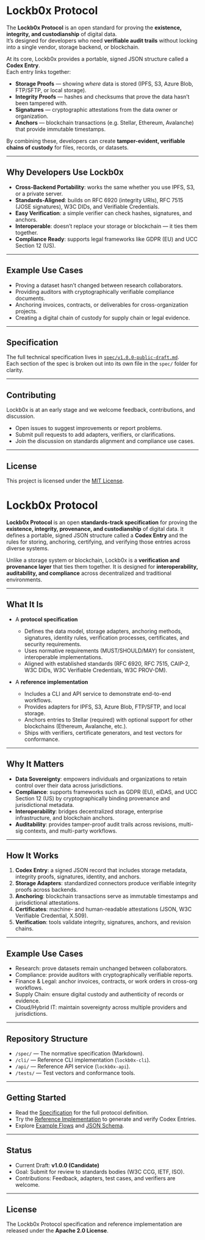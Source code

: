 

# Lockb0x Protocol

The **Lockb0x Protocol** is an open standard for proving the **existence, integrity, and custodianship** of digital data.  
It’s designed for developers who need **verifiable audit trails** without locking into a single vendor, storage backend, or blockchain.

At its core, Lockb0x provides a portable, signed JSON structure called a **Codex Entry**.  
Each entry links together:

- **Storage Proofs** — showing *where* data is stored (IPFS, S3, Azure Blob, FTP/SFTP, or local storage).  
- **Integrity Proofs** — hashes and checksums that prove the data hasn’t been tampered with.  
- **Signatures** — cryptographic attestations from the data owner or organization.  
- **Anchors** — blockchain transactions (e.g. Stellar, Ethereum, Avalanche) that provide immutable timestamps.  

By combining these, developers can create **tamper-evident, verifiable chains of custody** for files, records, or datasets.

---

## Why Developers Use Lockb0x

- **Cross-Backend Portability**: works the same whether you use IPFS, S3, or a private server.  
- **Standards-Aligned**: builds on RFC 6920 (integrity URIs), RFC 7515 (JOSE signatures), W3C DIDs, and Verifiable Credentials.  
- **Easy Verification**: a simple verifier can check hashes, signatures, and anchors.  
- **Interoperable**: doesn’t replace your storage or blockchain — it ties them together.  
- **Compliance Ready**: supports legal frameworks like GDPR (EU) and UCC Section 12 (US).  

---

## Example Use Cases

- Proving a dataset hasn’t changed between research collaborators.  
- Providing auditors with cryptographically verifiable compliance documents.  
- Anchoring invoices, contracts, or deliverables for cross-organization projects.  
- Creating a digital chain of custody for supply chain or legal evidence.  

---

## Specification

The full technical specification lives in [`spec/v1.0.0-public-draft.md`](spec/v1.0.0-public-draft.md).  
Each section of the spec is broken out into its own file in the `spec/` folder for clarity.  

---

## Contributing

Lockb0x is at an early stage and we welcome feedback, contributions, and discussion.  
- Open issues to suggest improvements or report problems.  
- Submit pull requests to add adapters, verifiers, or clarifications.  
- Join the discussion on standards alignment and compliance use cases.  

---

## License

This project is licensed under the [MIT License](LICENSE).
# Lockb0x Protocol

**Lockb0x Protocol** is an open **standards-track specification** for proving the **existence, integrity, provenance, and custodianship** of digital data.
It defines a portable, signed JSON structure called a **Codex Entry** and the rules for storing, anchoring, certifying, and verifying those entries across diverse systems.

Unlike a storage system or blockchain, Lockb0x is a **verification and provenance layer** that ties them together.
It is designed for **interoperability, auditability, and compliance** across decentralized and traditional environments.

---

## What It Is

- A **protocol specification**
  - Defines the data model, storage adapters, anchoring methods, signatures, identity rules, verification processes, certificates, and security requirements.
  - Uses normative requirements (MUST/SHOULD/MAY) for consistent, interoperable implementations.
  - Aligned with established standards (RFC 6920, RFC 7515, CAIP-2, W3C DIDs, W3C Verifiable Credentials, W3C PROV-DM).

- A **reference implementation**
  - Includes a CLI and API service to demonstrate end-to-end workflows.
  - Provides adapters for IPFS, S3, Azure Blob, FTP/SFTP, and local storage.
  - Anchors entries to Stellar (required) with optional support for other blockchains (Ethereum, Avalanche, etc.).
  - Ships with verifiers, certificate generators, and test vectors for conformance.

---

## Why It Matters

- **Data Sovereignty**: empowers individuals and organizations to retain control over their data across jurisdictions.
- **Compliance**: supports frameworks such as GDPR (EU), eIDAS, and UCC Section 12 (US) by cryptographically binding provenance and jurisdictional metadata.
- **Interoperability**: bridges decentralized storage, enterprise infrastructure, and blockchain anchors.
- **Auditability**: provides tamper-proof audit trails across revisions, multi-sig contexts, and multi-party workflows.

---

## How It Works

1. **Codex Entry**: a signed JSON record that includes storage metadata, integrity proofs, signatures, identity, and anchors.
2. **Storage Adapters**: standardized connectors produce verifiable integrity proofs across backends.
3. **Anchoring**: blockchain transactions serve as immutable timestamps and jurisdictional attestations.
4. **Certificates**: machine- and human-readable attestations (JSON, W3C Verifiable Credential, X.509).
5. **Verification**: tools validate integrity, signatures, anchors, and revision chains.

---

## Example Use Cases

- Research: prove datasets remain unchanged between collaborators.
- Compliance: provide auditors with cryptographically verifiable reports.
- Finance & Legal: anchor invoices, contracts, or work orders in cross-org workflows.
- Supply Chain: ensure digital custody and authenticity of records or evidence.
- Cloud/Hybrid IT: maintain sovereignty across multiple providers and jurisdictions.

---

## Repository Structure

- `/spec/` — The normative specification (Markdown).
- `/cli/` — Reference CLI implementation (`lockb0x-cli`).
- `/api/` — Reference API service (`lockb0x-api`).
- `/tests/` — Test vectors and conformance tools.

---

## Getting Started

- Read the [Specification](./spec/) for the full protocol definition.
- Try the [Reference Implementation](./cli/) to generate and verify Codex Entries.
- Explore [Example Flows](./spec/appendix-a-flows.md) and [JSON Schema](./spec/appendix-b-schema.md).

---

## Status

- Current Draft: **v1.0.0 (Candidate)**
- Goal: Submit for review to standards bodies (W3C CCG, IETF, ISO).
- Contributions: Feedback, adapters, test cases, and verifiers are welcome.

---

## License

The Lockb0x Protocol specification and reference implementation are released under the **Apache 2.0 License**.